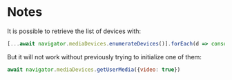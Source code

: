 # Notes

It is possible to retrieve the list of devices with:

```javascript
[...await navigator.mediaDevices.enumerateDevices()].forEach(d => console.log(d))
```

But it will not work without previously trying to initialize one of them:

```javascript
await navigator.mediaDevices.getUserMedia({video: true})
```
